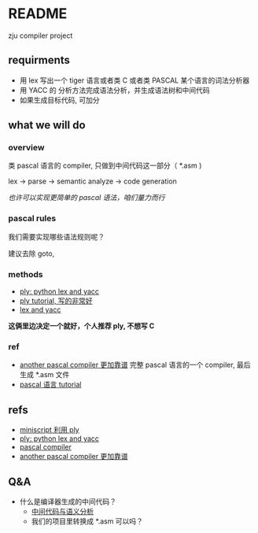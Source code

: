# README

zju compiler project

## requirments

- 用 lex 写出一个 tiger 语言或者类 C 或者类 PASCAL 某个语言的词法分析器
- 用 YACC 的 分析方法完成语法分析，并生成语法树和中间代码
- 如果生成目标代码, 可加分

## what we will do

### overview

类 pascal 语言的 compiler, 只做到中间代码这一部分（ *.asm )

lex -> parse -> semantic analyze -> code generation

*也许可以实现更简单的 pascal 语法，咱们量力而行*

### pascal rules

我们需要实现哪些语法规则呢？

建议去除 goto, 

### methods 

- [ply: python lex and yacc](https://github.com/dabeaz/ply)
- [ply tutorial, 写的非常好](http://www.dabeaz.com/ply/ply.html)
- [lex and yacc]()

**这俩里边决定一个就好，个人推荐 ply, 不想写 C**

### ref

- [another pascal compiler 更加靠谱](https://github.com/NewtonPascalCompiler/NewtonPascalCompiler) 完整 pascal 语言的一个 compiler, 最后生成 *.asm 文件
- [pascal 语言 tutorial](http://www.kwongtai.edu.mo/download/resource/computer/pascal/Pascal.pdf)


## refs

- [miniscript 利用 ply](https://github.com/yao-zou/MiniScript)
- [ply: python lex and yacc](https://github.com/dabeaz/ply)
- [pascal compiler](https://github.com/goodgooodstudy/Pascal-Compiler)
- [another pascal compiler 更加靠谱](https://github.com/NewtonPascalCompiler/NewtonPascalCompiler)

## Q&A

- 什么是编译器生成的中间代码？
  - [中间代码与语义分析](https://blog.csdn.net/yongchaocsdn/article/details/79056504)
  - 我们的项目里转换成 *.asm 可以吗？